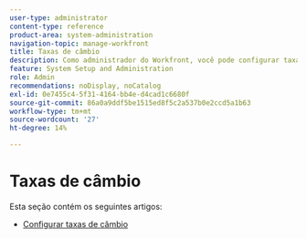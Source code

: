 ```yaml
---
user-type: administrator
content-type: reference
product-area: system-administration
navigation-topic: manage-workfront
title: Taxas de câmbio
description: Como administrador do Workfront, você pode configurar taxas de câmbio de moeda no Workfront.
feature: System Setup and Administration
role: Admin
recommendations: noDisplay, noCatalog
exl-id: 0e7455c4-5f31-4164-bb4e-d4cad1c6680f
source-git-commit: 86a0a9ddf5be1515ed8f5c2a537b0e2ccd5a1b63
workflow-type: tm+mt
source-wordcount: '27'
ht-degree: 14%

---
```


# Taxas de câmbio

Esta seção contém os seguintes artigos:

* [Configurar taxas de câmbio](../../../administration-and-setup/manage-workfront/exchange-rates/set-up-exchange-rates.md)
